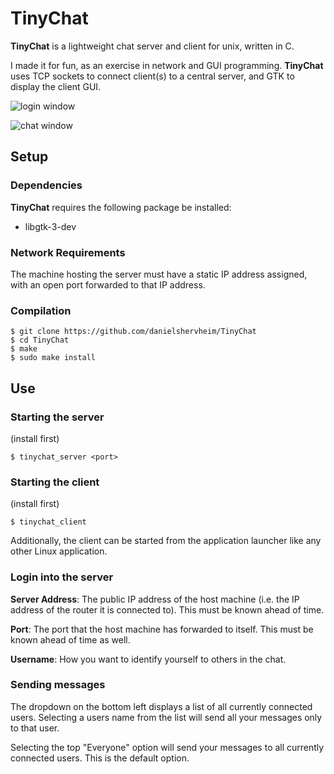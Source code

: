 # TinyChat

**TinyChat** is a lightweight chat server and client for unix, written in C.

I made it for fun, as an exercise in network and GUI programming. **TinyChat** uses TCP sockets to connect client(s) to a central server, and GTK to display the client GUI.

![login window](https://i.imgur.com/oFXRBS4.png)

![chat window](https://i.imgur.com/gyDsvkT.png)

## Setup

### Dependencies

**TinyChat** requires the following package be installed:

- libgtk-3-dev

### Network Requirements

The machine hosting the server must have a static IP address assigned, with an open port forwarded to that IP address.

### Compilation

```
$ git clone https://github.com/danielshervheim/TinyChat
$ cd TinyChat
$ make
$ sudo make install
```

## Use

### Starting the server

(install first)

```
$ tinychat_server <port>
```

### Starting the client

(install first)

```
$ tinychat_client
```

Additionally, the client can be started from the application launcher like any other Linux application.

### Login into the server

**Server Address**: The public IP address of the host machine (i.e. the IP address of the router it is connected to). This must be known ahead of time.

**Port**: The port that the host machine has forwarded to itself. This must be known ahead of time as well.

**Username**: How you want to identify yourself to others in the chat.

### Sending messages

The dropdown on the bottom left displays a list of all currently connected users. Selecting a users name from the list will send all your messages only to that user.

Selecting the top "Everyone" option will send your messages to all currently connected users. This is the default option.
